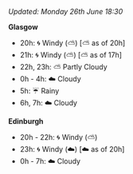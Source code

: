 *Updated: Monday 26th June 18:30*

**Glasgow**

* 20h: :cyclone: Windy (:partly_sunny:) [:partly_sunny: as of 20h]
* 21h: :cyclone: Windy (:partly_sunny:) [:partly_sunny: as of 17h]
* 22h, 23h: :partly_sunny: Partly Cloudy
* 0h - 4h: :cloud: Cloudy
* 5h: :umbrella: Rainy
* 6h, 7h: :cloud: Cloudy

**Edinburgh**

* 20h - 22h: :cyclone: Windy (:partly_sunny:)
* 23h: :cyclone: Windy (:cloud:) [:cloud: as of 20h]
* 0h - 7h: :cloud: Cloudy
